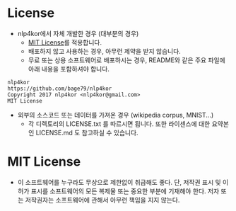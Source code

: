 # License
- nlp4kor에서 자체 개발한 경우 (대부분의 경우)
  - [MIT License](https://github.com/bage79/nlp4kor/blob/master/LICENSE.txt)를 적용합니다.
  - 배포하지 않고 사용하는 경우, 아무런 제약을 받지 않습니다.
  - 무료 또는 상용 소프트웨어로 배포하시는 경우, README와 같은 주요 파일에 아래 내용을 포함하셔야 합니다.
```text
nlp4kor
https://github.com/bage79/nlp4kor
Copyright 2017 nlp4kor <nlp4kor@gmail.com>
MIT License
```
- 외부의 소스코드 또는 데이터를 가져온 경우 (wikipedia corpus, MNIST...)
  - 각 디렉토리의 LICENSE.txt 를 따르시면 됩니다. 또한 라이센스에 대한 요약본인 LICENSE.md 도 참고하실 수 있습니다.

# MIT License
- 이 소프트웨어를 누구라도 무상으로 제한없이 취급해도 좋다. 단, 저작권 표시 및 이 허가 표시를 소프트웨어의 모든 복제물 또는 중요한 부분에 기재해야 한다.
저자 또는 저작권자는 소프트웨어에 관해서 아무런 책임을 지지 않는다.
